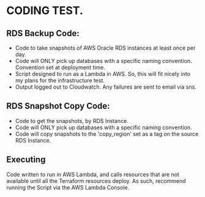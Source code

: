 # CODING TEST.

## RDS Backup Code:
* Code to take snapshots of AWS Oracle RDS instances at least once per day.
* Code will ONLY pick up databases with a specific naming convention. Convention set at deployment time.
* Script designed to run as a Lambda in AWS. So, this will fit nicely into my plans for the infrastructure test.  
* Output logged out to Cloudwatch. Any failures are sent to email via sns. 

## RDS Snapshot Copy Code:
* Code to get the snapshots, by RDS Instance. 
* Code will ONLY pick up databases with a specific naming convention.
* Code will copy snapshots to the 'copy_region' set as a tag on the source RDS Instance.


## Executing
Code written to run in AWS Lambda, and calls resources that are not available until all the Terraform resources deploy.
As such, recommend running the Script via the AWS Lambda Console. 